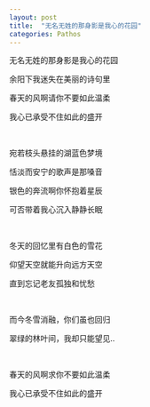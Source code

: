 ```yaml
---
layout: post
title:  "无名无姓的那身影是我心的花园"
categories: Pathos
---
```


无名无姓的那身影是我心的花园

余阳下我迷失在美丽的诗句里

春天的风啊请你不要如此温柔

我心已承受不住如此的盛开

<br>

宛若枝头悬挂的湖蓝色梦境

恬淡而安宁的歌声是那嗓音

银色的奔流啊你怀抱着星辰

可否带着我心沉入静静长眠

<br>

冬天的回忆里有白色的雪花

仰望天空就能升向远方天空

直到忘记老友孤独和忧愁

<br>

而今冬雪消融，你们虽也回归

翠绿的林叶间，我却只能望见..

<br>

春天的风啊求你不要如此温柔

我心已承受不住如此的盛开
